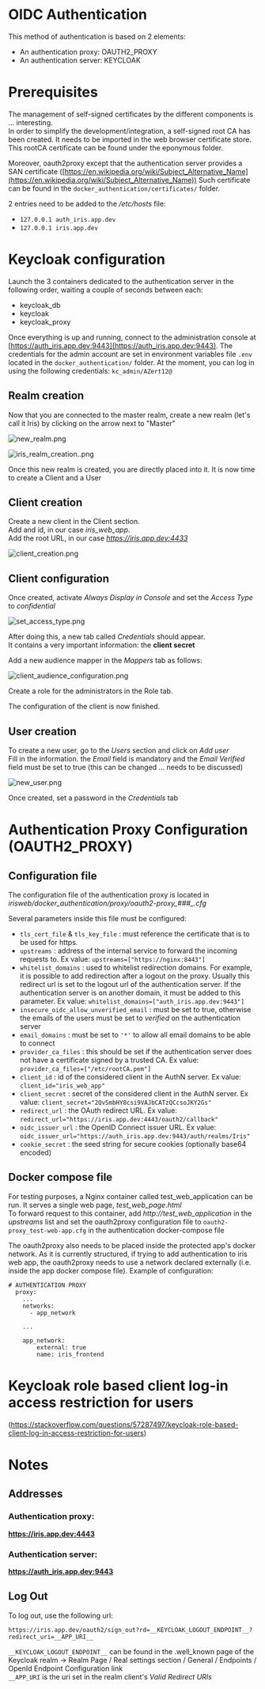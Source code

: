 # OIDC Authentication

This method of authentication is based on 2 elements:

* An authentication proxy: OAUTH2_PROXY
* An authentication server: KEYCLOAK

# Prerequisites

The management of self-signed certificates by the different components is ... interesting.  
In order to simplify the development/integration, a self-signed root CA has been created. It needs to be imported in the web browser certificate store.  
This rootCA certificate can be found under the eponymous folder.

Moreover, oauth2proxy except that the authentication server provides a SAN certificate ([https://en.wikipedia.org/wiki/Subject_Alternative_Name](https://en.wikipedia.org/wiki/Subject_Alternative_Name))
Such certificate can be found in the `docker_authentication/certificates/` folder.

2 entries need to be added to the */etc/hosts* file:

* `127.0.0.1 auth_iris.app.dev`
* `127.0.0.1 iris.app.dev`

# Keycloak configuration

Launch the 3 containers dedicated to the authentication server in the following order, waiting a couple of seconds between each:

* keycloak_db
* keycloak
* keycloak_proxy

Once everything is up and running, connect to the administration console at [https://auth_iris.app.dev:9443](https://auth_iris.app.dev:9443).
The credentials for the admin account are set in environment variables file `.env` located in the `docker_authentication/` folder.
At the moment, you can log in using the following credentials: `kc_admin/AZert12@`

## Realm creation

Now that you are connected to the master realm, create a new realm (let's call it Iris) by clicking on the arrow next to "Master"

![new_realm.png](images/new_realm2.png)

![iris_realm_creation..png](images/iris_realm_creation.png)

Once this new realm is created, you are directly placed into it. It is now time to create a Client and a User

## Client creation

Create a new client in the Client section.  
Add and id, in our case *iris_web_app*.  
Add the root URL, in our case *https://iris.app.dev:4433*

![client_creation.png](images/client_creation.png)

## Client configuration

Once created, activate *Always Display in Console* and set the *Access Type* to *confidential*

![set_access_type.png](images/set_access_type.png)

After doing this, a new tab called *Credentials* should appear.  
It contains a very important information: the **client secret**  

Add a new audience mapper in the *Mappers* tab as follows:

![client_audience_configuration.png](images/client_audience_configuration.png)

Create a role for the administrators in the Role tab.

The configuration of the client is now finished.

## User creation

To create a new user, go to the *Users* section and click on *Add user*   
Fill in the information. the *Email* field is mandatory and the *Email Verified* field must be set to true (this can be changed ... needs to be discussed) 

![new_user.png](images/new_user.png)

Once created, set a password in the *Credentials* tab

# Authentication Proxy Configuration (OAUTH2_PROXY)

## Configuration file

The configuration file of the authentication proxy is located in *irisweb/docker_authentication/proxy/oauth2-proxy\_###\_.cfg*

Several parameters inside this file must be configured:

* `tls_cert_file` & `tls_key_file` : must reference the certificate that is to be used for https.
* `upstreams` : address of the internal service to forward the incoming requests to. Ex value: `upstreams=["https://nginx:8443"]`
* `whitelist_domains` : used to whitelist redirection domains. For example, it is possible to add redirection after a logout on the proxy. Usually this redirect url is set to the logout url of the authentication server. If the authentication server is on another domain, it must be added to this parameter. Ex value: `whitelist_domains=["auth_iris.app.dev:9443"]`
* `insecure_oidc_allow_unverified_email` : must be set to true, otherwise the emails of the users must be set to *verified* on the authentication server
* `email_domains` : must be set to `'*'` to allow all email domains to be able to connect
* `provider_ca_files` : this should be set if the authentication server does not have a certificate signed by a trusted CA. Ex value: `provider_ca_files=["/etc/rootCA.pem"]`
* `client_id` :  id of the considered client in the AuthN server. Ex value: `client_id="iris_web_app"`
* `client_secret` : secret of the considered client in the AuthN server. Ex value: `client_secret="2QvSmbHY8csi9VAJbCATzQCcsoJKY2Gs"`
* `redirect_url` : the OAuth redirect URL. Ex value: `redirect_url="https://iris.app.dev:4443/oauth2/callback"`
* `oidc_issuer_url` : the OpenID Connect issuer URL. Ex value: `oidc_issuer_url="https://auth_iris.app.dev:9443/auth/realms/Iris"`
* `cookie_secret` : the seed string for secure cookies (optionally base64 encoded)

## Docker compose file

For testing purposes, a Nginx container called test_web_application can be run. It serves a single web page, *test_web_page.html*  
To forward request to this container, add *http://test_web_application* in the *upstreams* list and set the oauth2proxy configuration file to `oauth2-proxy_test-web-app.cfg` in the authentication docker-compose file

The oauth2proxy also needs to be placed inside the protected app's docker network.
As it is currently structured, if trying to add authentication to iris web app, the oauth2proxy needs to use a network declared externally (i.e. inside the app docker compose file). Example of configuration: 
```
# AUTHENTICATION PROXY
  proxy:
    ...
    networks:
      - app_network
    
    ...
      
    app_network:
        external: true
        name: iris_frontend
```

# Keycloak role based client log-in access restriction for users

(https://stackoverflow.com/questions/57287497/keycloak-role-based-client-log-in-access-restriction-for-users)

# Notes

## Addresses

### Authentication proxy:

**https://iris.app.dev:4443**

### Authentication server:

**https://auth_iris.app.dev:9443**

## Log Out

To log out, use the following url:

`https://iris.app.dev/oauth2/sign_out?rd=__KEYCLOAK_LOGOUT_ENDPOINT__?redirect_uri=__APP_URI__`

`__KEYCLOAK_LOGOUT_ENDPOINT__` can be found in the .well_known page of the Keycloak realm -> Realm Page / Real settings section / General / Endpoints / OpenId Endpoint Configuration link  
`__APP_URI` is the uri set in the realm client's *Valid Redirect URIs*
